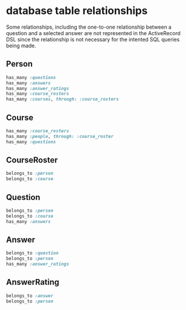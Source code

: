 # database table relationships
Some relationships, including the one-to-one relationship between a question and a selected answer are not represented in the ActiveRecord DSL since the relationship is not necessary for the intented SQL queries being made.

## Person

```ruby
has_many :questions
has_many :answers
has_many :answer_ratings
has_many :course_rosters
has_many :courses, through: :course_rosters
```

## Course

```ruby
has_many :course_rosters
has_many :people, through: :course_roster
has_many :questions
```

## CourseRoster

```ruby
belongs_to :person
belongs_to :course
```

## Question

```ruby
belongs_to :person
belongs_to :course
has_many :answers
```

## Answer

```ruby
belongs_to :question
belongs_to :person
has_many :answer_ratings
```

## AnswerRating

```ruby
belongs_to :answer
belongs_to :person
```
